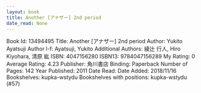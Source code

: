 ```yaml
---
layout: book
title: Another [アナザー] 2nd period
date_read: None
---
```


Book Id: 13494495
Title: Another [アナザー] 2nd period
Author: Yukito Ayatsuji
Author l-f: Ayatsuji, Yukito
Additional Authors: 綾辻 行人, Hiro Kiyohara, 清原 紘
ISBN: 4047156280
ISBN13: 9784047156289
My Rating: 0
Average Rating: 4.23
Publisher: 角川書店
Binding: Paperback
Number of Pages: 142
Year Published: 2011
Date Read: 
Date Added: 2018/11/16
Bookshelves: kupka-wstydu
Bookshelves with positions: kupka-wstydu (#57)

